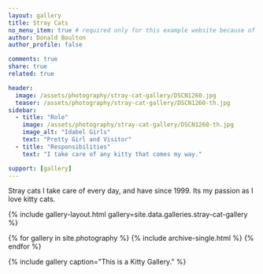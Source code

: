 ```yaml
---
layout: gallery
title: Stray Cats
no_menu_item: true # required only for this example website because of menu construction
author: Donald Boulton
author_profile: false

comments: true
share: true
related: true

header:
  image: /assets/photography/stray-cat-gallery/DSCN1260.jpg
  teaser: /assets/photography/stray-cat-gallery/DSCN1260-th.jpg
sidebar:
  - title: "Role"
    image: /assets/photography/stray-cat-gallery/DSCN1260-th.jpg
    image_alt: "Idabel Girls"
    text: "Pretty Girl and Visitor"
  - title: "Responsibilities"
    text: "I take care of any kitty that comes my way."

support: [gallery]
---
```


Stray cats I take care of every day, and have since 1999.
Its my passion as I love kitty cats.

{% include gallery-layout.html gallery=site.data.galleries.stray-cat-gallery %}

{% for gallery in site.photography %}
  {% include archive-single.html %}
{% endfor %}

{% include gallery caption="This is a Kitty Gallery." %}